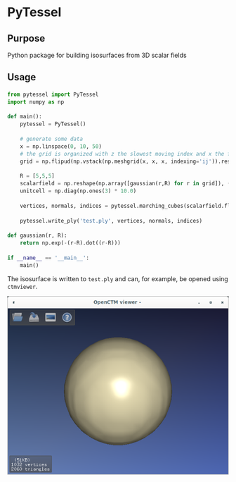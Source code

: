 # PyTessel

## Purpose

Python package for building isosurfaces from 3D scalar fields

## Usage

```python
from pytessel import PyTessel
import numpy as np

def main():
    pytessel = PyTessel()

    # generate some data
    x = np.linspace(0, 10, 50)
    # the grid is organized with z the slowest moving index and x the fastest moving index
    grid = np.flipud(np.vstack(np.meshgrid(x, x, x, indexing='ij')).reshape(3,-1)).T

    R = [5,5,5]
    scalarfield = np.reshape(np.array([gaussian(r,R) for r in grid]), (len(x),len(x),len(x)), order='F')
    unitcell = np.diag(np.ones(3) * 10.0)

    vertices, normals, indices = pytessel.marching_cubes(scalarfield.flatten(), scalarfield.shape, unitcell.flatten(), 0.1)

    pytessel.write_ply('test.ply', vertices, normals, indices)

def gaussian(r, R):
    return np.exp(-(r-R).dot((r-R)))

if __name__ == '__main__':
    main()
```

The isosurface is written to `test.ply` and can, for example, be opened using `ctmviewer`.

![Isosurface of Gaussian](img/ply_sphere.png)

